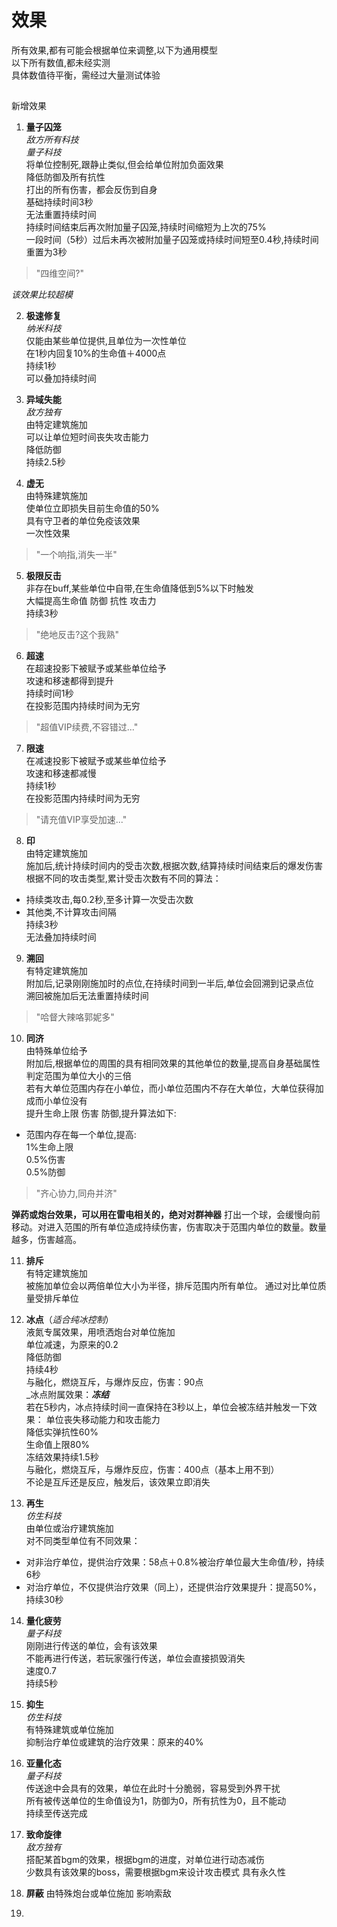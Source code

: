 # 效果
所有效果,都有可能会根据单位来调整,以下为通用模型  
以下所有数值,都未经实测  
具体数值待平衡，需经过大量测试体验  
##
新增效果 
1. **量子囚笼**  
*敌方所有科技*  
*量子科技*  
将单位控制死,跟静止类似,但会给单位附加负面效果  
降低防御及所有抗性  
打出的所有伤害，都会反伤到自身  
基础持续时间3秒  
无法重置持续时间  
持续时间结束后再次附加量子囚笼,持续时间缩短为上次的75%  
一段时间（5秒）过后未再次被附加量子囚笼或持续时间短至0.4秒,持续时间重置为3秒  
>"四维空间?"

*该效果比较超模*

2. **极速修复**  
_纳米科技_  
仅能由某些单位提供,且单位为一次性单位  
在1秒内回复10%的生命值＋4000点  
持续1秒  
可以叠加持续时间  

3. __异域失能__  
_敌方独有_  
由特定建筑施加  
可以让单位短时间丧失攻击能力  
降低防御  
持续2.5秒  

4. __虚无__  
由特殊建筑施加  
使单位立即损失目前生命值的50%  
具有守卫者的单位免疫该效果  
一次性效果    
>"一个响指,消失一半"

5. __极限反击__  
非存在buff,某些单位中自带,在生命值降低到5%以下时触发  
大幅提高生命值 防御 抗性 攻击力  
持续3秒  
>"绝地反击?这个我熟"  

6. __超速__  
在超速投影下被赋予或某些单位给予  
攻速和移速都得到提升  
持续时间1秒  
在投影范围内持续时间为无穷  
> "超值VIP续费,不容错过..."

7. __限速__  
在减速投影下被赋予或某些单位给予  
攻速和移速都减慢  
持续1秒  
在投影范围内持续时间为无穷  
>"请充值VIP享受加速..."  

8. __印__  
由特定建筑施加  
施加后,统计持续时间内的受击次数,根据次数,结算持续时间结束后的爆发伤害  
  根据不同的攻击类型,累计受击次数有不同的算法：
  - 持续类攻击,每0.2秒,至多计算一次受击次数  
  - 其他类,不计算攻击间隔  
持续3秒  
无法叠加持续时间  

9. __溯回__  
有特定建筑施加  
附加后,记录刚刚施加时的点位,在持续时间到一半后,单位会回溯到记录点位  
溯回被施加后无法重置持续时间  
>"哈督大辣咯郭妮多"

10. __同济__  
由特殊单位给予  
附加后,根据单位的周围的具有相同效果的其他单位的数量,提高自身基础属性  
判定范围为单位大小的三倍  
若有大单位范围内存在小单位，而小单位范围内不存在大单位，大单位获得加成而小单位没有  
提升生命上限 伤害 防御,提升算法如下:  
  - 范围内存在每一个单位,提高:  
  1%生命上限  
  0.5%伤害  
  0.5%防御  
>"齐心协力,同舟并济"

**弹药或炮台效果，可以用在雷电相关的，绝对对群神器**
  打出一个球，会缓慢向前移动。对进入范围的所有单位造成持续伤害，伤害取决于范围内单位的数量。数量越多，伤害越高。
  
11. __排斥__  
有特定建筑施加  
被施加单位会以两倍单位大小为半径，排斥范围内所有单位。
通过对比单位质量受排斥单位  
   
12. __冰点__（_适合纯冰控制_）  
液氮专属效果，用喷洒炮台对单位施加  
单位减速，为原来的0.2  
降低防御  
持续4秒  
与融化，燃烧互斥，与爆炸反应，伤害：90点  
  _冰点附属效果：___冻结___  
  若在5秒内，冰点持续时间一直保持在3秒以上，单位会被冻结并触发一下效果： 
  单位丧失移动能力和攻击能力  
  降低实弹抗性60%  
  生命值上限80%  
  冻结效果持续1.5秒  
  与融化，燃烧互斥，与爆炸反应，伤害：400点（基本上用不到）  
  不论是互斥还是反应，触发后，该效果立即消失
  
13. __再生__  
_仿生科技_  
由单位或治疗建筑施加  
对不同类型单位有不同效果：  
- 对非治疗单位，提供治疗效果：58点＋0.8%被治疗单位最大生命值/秒，持续6秒  
- 对治疗单位，不仅提供治疗效果（同上），还提供治疗效果提升：提高50%，持续30秒  

14. __量化疲劳__  
_量子科技_  
刚刚进行传送的单位，会有该效果  
不能再进行传送，若玩家强行传送，单位会直接损毁消失  
速度0.7  
持续5秒  

15. __抑生__  
_仿生科技_  
有特殊建筑或单位施加  
抑制治疗单位或建筑的治疗效果：原来的40%

16. __亚量化态__  
_量子科技_  
传送途中会具有的效果，单位在此时十分脆弱，容易受到外界干扰  
所有被传送单位的生命值设为1，防御为0，所有抗性为0，且不能动  
持续至传送完成

17. **致命旋律**  
_敌方独有_  
搭配某首bgm的效果，根据bgm的进度，对单位进行动态减伤  
少数具有该效果的boss，需要根据bgm来设计攻击模式
具有永久性

18. **屏蔽**
由特殊炮台或单位施加
影响索敌
19. 